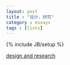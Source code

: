 ```yaml
---
layout: post
title : "设计，研究"
category : essays
tags : [lists]
---
```

{% include JB/setup %}

[design and research](http://ishare.iask.sina.com.cn/f/24767155.html)
